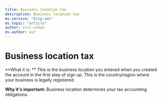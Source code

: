 ```yaml
---
title: Business location tax
description: Business location tax
ms.service: "bing-ads"
ms.topic: "article"
author: eric-urban
ms.author: eur
---
```


# Business location tax

**What it is: ** This is the business location you entered when you created the account in the first step of sign up. This is the country/region where your business is legally registered.

**Why it's important:** Business location determines your tax accounting obligations.


